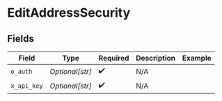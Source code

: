 # EditAddressSecurity


## Fields

| Field              | Type               | Required           | Description        | Example            |
| ------------------ | ------------------ | ------------------ | ------------------ | ------------------ |
| `o_auth`           | *Optional[str]*    | :heavy_check_mark: | N/A                |                    |
| `x_api_key`        | *Optional[str]*    | :heavy_check_mark: | N/A                |                    |